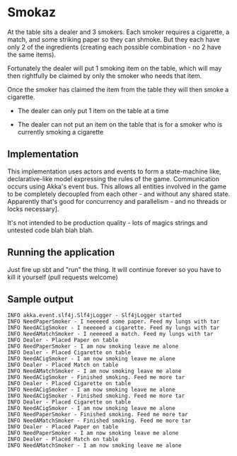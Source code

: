 # Smokaz
At the table sits a dealer and 3 smokers. Each smoker requires a cigarette, a match, and some striking paper so they can shmoke. But they each 
have only 2 of the ingredients (creating each possible combination - no 2 have the same items).

Fortunately the dealer will put 1 smoking item on the table, which will may then rightfully be claimed by only the smoker who needs that item.

Once the smoker has claimed the item from the table they will then smoke a cigarette.

- The dealer can only put 1 item on the table at a time

- The dealer can not put an item on the table that is for a smoker who is currently smoking a cigarette

## Implementation
This implementation uses actors and events to form a state-machine like, declarative-like model expressing the rules of the game. Communication occurs using
Akka's event bus. This allows all entities involved in the game to be completely decoupled from each other - and without any shared state. 
Apparently that's good for concurrency and parallelism - and no threads or locks necessary].

It's not intended to be production quality - lots of magics strings and untested code blah blah blah.

## Running the application
Just fire up sbt and "run" the thing. It will continue forever so you have to kill it yourself (pull requests welcome)

## Sample output
```
INFO akka.event.slf4j.Slf4jLogger - Slf4jLogger started
INFO NeedPaperSmoker - I neeeeed some paper. Feed my lungs with tar
INFO NeedACigSmoker - I neeeeed a cigarette. Feed my lungs with tar
INFO NeedAMatchSmoker - I neeeeed a match. Feed my lungs with tar
INFO Dealer - Placed Paper on table
INFO NeedPaperSmoker - I am now smoking leave me alone
INFO Dealer - Placed Cigarette on table
INFO NeedACigSmoker - I am now smoking leave me alone
INFO Dealer - Placed Match on table
INFO NeedAMatchSmoker - I am now smoking leave me alone
INFO NeedACigSmoker - Finished smoking. Feed me more tar
INFO Dealer - Placed Cigarette on table
INFO NeedACigSmoker - I am now smoking leave me alone
INFO NeedACigSmoker - Finished smoking. Feed me more tar
INFO Dealer - Placed Cigarette on table
INFO NeedACigSmoker - I am now smoking leave me alone
INFO NeedPaperSmoker - Finished smoking. Feed me more tar
INFO NeedAMatchSmoker - Finished smoking. Feed me more tar
INFO Dealer - Placed Paper on table
INFO NeedPaperSmoker - I am now smoking leave me alone
INFO Dealer - Placed Match on table
INFO NeedAMatchSmoker - I am now smoking leave me alone
```
